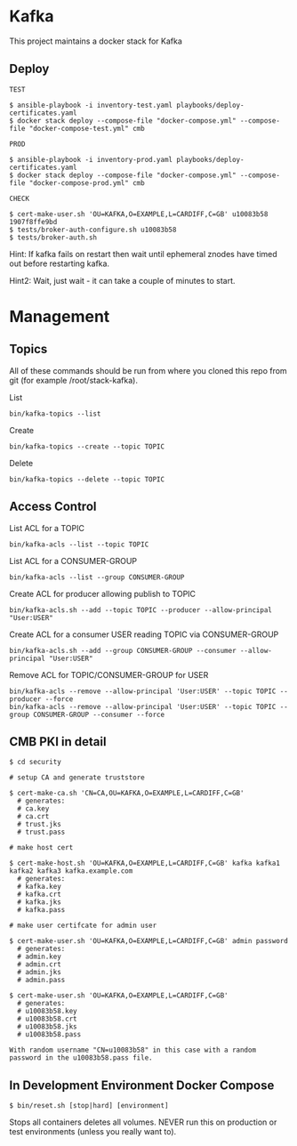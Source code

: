 # Kafka

This project maintains a docker stack for Kafka

## Deploy
```
TEST

$ ansible-playbook -i inventory-test.yaml playbooks/deploy-certificates.yaml
$ docker stack deploy --compose-file "docker-compose.yml" --compose-file "docker-compose-test.yml" cmb

PROD

$ ansible-playbook -i inventory-prod.yaml playbooks/deploy-certificates.yaml
$ docker stack deploy --compose-file "docker-compose.yml" --compose-file "docker-compose-prod.yml" cmb

CHECK

$ cert-make-user.sh 'OU=KAFKA,O=EXAMPLE,L=CARDIFF,C=GB' u10083b58 1907f8ffe9bd
$ tests/broker-auth-configure.sh u10083b58
$ tests/broker-auth.sh

```

Hint:  If kafka fails on restart then wait until ephemeral znodes have timed out before restarting kafka.

Hint2: Wait, just wait - it can take a couple of minutes to start.

# Management

## Topics

All of these commands should be run from where you cloned this repo from git (for example /root/stack-kafka).
 
List
```
bin/kafka-topics --list
```

Create
```
bin/kafka-topics --create --topic TOPIC
```

Delete
```
bin/kafka-topics --delete --topic TOPIC
```

## Access Control

List ACL for a TOPIC
```
bin/kafka-acls --list --topic TOPIC
```

List ACL for a CONSUMER-GROUP
```
bin/kafka-acls --list --group CONSUMER-GROUP
```

Create ACL for producer allowing publish to TOPIC
```
bin/kafka-acls.sh --add --topic TOPIC --producer --allow-principal "User:USER"
```

Create ACL for a consumer USER reading TOPIC via CONSUMER-GROUP
```
bin/kafka-acls.sh --add --group CONSUMER-GROUP --consumer --allow-principal "User:USER"
```

Remove ACL for TOPIC/CONSUMER-GROUP for USER
```
bin/kafka-acls --remove --allow-principal 'User:USER' --topic TOPIC --producer --force
bin/kafka-acls --remove --allow-principal 'User:USER' --topic TOPIC --group CONSUMER-GROUP --consumer --force
```

## CMB PKI in detail
```
$ cd security

# setup CA and generate truststore

$ cert-make-ca.sh 'CN=CA,OU=KAFKA,O=EXAMPLE,L=CARDIFF,C=GB'
  # generates:
  # ca.key
  # ca.crt
  # trust.jks
  # trust.pass

# make host cert

$ cert-make-host.sh 'OU=KAFKA,O=EXAMPLE,L=CARDIFF,C=GB' kafka kafka1 kafka2 kafka3 kafka.example.com
  # generates:
  # kafka.key
  # kafka.crt
  # kafka.jks
  # kafka.pass

# make user certifcate for admin user

$ cert-make-user.sh 'OU=KAFKA,O=EXAMPLE,L=CARDIFF,C=GB' admin password
  # generates:
  # admin.key
  # admin.crt
  # admin.jks
  # admin.pass

$ cert-make-user.sh 'OU=KAFKA,O=EXAMPLE,L=CARDIFF,C=GB'
  # generates:
  # u10083b58.key
  # u10083b58.crt
  # u10083b58.jks
  # u10083b58.pass

With random username "CN=u10083b58" in this case with a random password in the u10083b58.pass file.
```

## In Development Environment Docker Compose
```
$ bin/reset.sh [stop|hard] [environment]
```
Stops all containers deletes all volumes. NEVER run this on production or test environments (unless you really want to).
